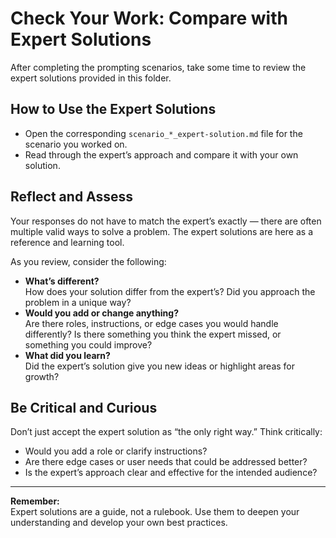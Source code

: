 # Check Your Work: Compare with Expert Solutions

After completing the prompting scenarios, take some time to review the expert solutions provided in this folder.

## How to Use the Expert Solutions

- Open the corresponding `scenario_*_expert-solution.md` file for the scenario you worked on.
- Read through the expert’s approach and compare it with your own solution.

## Reflect and Assess

Your responses do not have to match the expert’s exactly — there are often multiple valid ways to solve a problem. The expert solutions are here as a reference and learning tool.

As you review, consider the following:

- **What’s different?**  
  How does your solution differ from the expert’s? Did you approach the problem in a unique way?
- **Would you add or change anything?**  
  Are there roles, instructions, or edge cases you would handle differently? Is there something you think the expert missed, or something you could improve?
- **What did you learn?**  
  Did the expert’s solution give you new ideas or highlight areas for growth?

## Be Critical and Curious

Don’t just accept the expert solution as “the only right way.” Think critically:

- Would you add a role or clarify instructions?
- Are there edge cases or user needs that could be addressed better?
- Is the expert’s approach clear and effective for the intended audience?

---

**Remember:**  
Expert solutions are a guide, not a rulebook. Use them to deepen your understanding and develop your own best practices. 